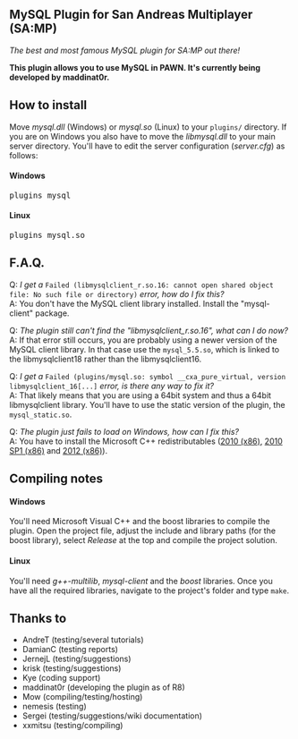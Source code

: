 MySQL Plugin for San Andreas Multiplayer (SA:MP)
------------------------------------------------
*The best and most famous MySQL plugin for SA:MP out there!*

**This plugin allows you to use MySQL in PAWN. It's currently being developed by maddinat0r.**

How to install
--------------
Move *mysql.dll* (Windows) or *mysql.so* (Linux) to your `plugins/` directory. If you are on Windows you also have to move the *libmysql.dll* to your main server directory.
You'll have to edit the server configuration (*server.cfg*) as follows:
#### Windows
<pre>plugins mysql</pre>

#### Linux
<pre>plugins mysql.so</pre>

F.A.Q.
------
Q: *I get a* `Failed (libmysqlclient_r.so.16: cannot open shared object file: No such file or directory)` *error, how do I fix this?*  
A: You don't have the MySQL client library installed. Install the "mysql-client" package.

Q: *The plugin still can't find the "libmysqlclient_r.so.16", what can I do now?*  
A: If that error still occurs, you are probably using a newer version of the MySQL client library. In that case use the `mysql_5.5.so`, which is linked to the libmysqlclient18 rather than the libmysqlclient16.

Q: *I get a* `Failed (plugins/mysql.so: symbol __cxa_pure_virtual, version libmysqlclient_16[...]` *error, is there any way to fix it?*  
A: That likely means that you are using a 64bit system and thus a 64bit libmysqlclient library. You'll have to use the static version of the plugin, the `mysql_static.so`.  

Q: *The plugin just fails to load on Windows, how can I fix this?*  
A: You have to install the Microsoft C++ redistributables ([2010 (x86)](http://www.microsoft.com/en-us/download/details.aspx?id=5555), [2010 SP1 (x86)](http://www.microsoft.com/en-us/download/details.aspx?id=8328) and [2012 (x86)](http://www.microsoft.com/en-us/download/details.aspx?id=30679)).

Compiling notes
---------------
#### Windows
You'll need Microsoft Visual C++ and the boost libraries to compile the plugin. Open the project file, adjust the include and library paths (for the boost library), select *Release* at the top and compile the project solution.

#### Linux
You'll need *g++-multilib*, *mysql-client* and the *boost* libraries. Once you have all the required libraries, navigate to the project's folder and type `make`.

Thanks to
---------
- AndreT (testing/several tutorials)
- DamianC (testing reports)
- JernejL (testing/suggestions)
- krisk (testing/suggestions)
- Kye (coding support)
- maddinat0r (developing the plugin as of R8)
- Mow (compiling/testing/hosting)
- nemesis (testing)
- Sergei (testing/suggestions/wiki documentation)
- xxmitsu (testing/compiling)
